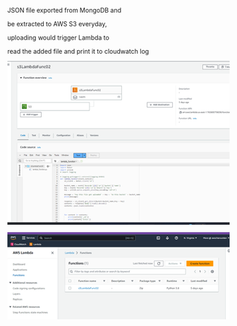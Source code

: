 JSON file exported from MongoDB and 

be extracted to AWS S3 everyday, 

uploading would trigger Lambda to 

read the added file and print it to cloudwatch log

<img src="images/Figure1.png">

![](images/Figure2.png)
